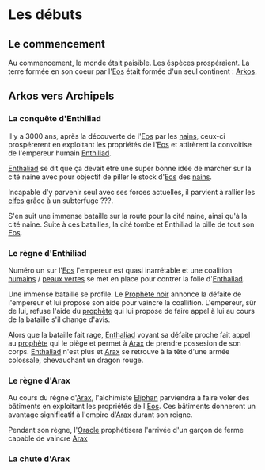 # Les débuts

## Le commencement

Au commencement, le monde était paisible. Les éspèces prospéraient. La terre formée en son coeur par l'[Eos](/histoire/misc/eos.md) était formée d'un seul continent : [Arkos](/histoire/arkos.md).

## Arkos vers Archipels

### La conquête d'Enthiliad

Il y a 3000 ans, après la découverte de l'[Eos](/histoire/misc/eos.md) par les [nains](/peuples//nains.md), ceux-ci prospérerent en exploitant les propriétés de l'[Eos](/histoire/misc/eos.md) et attirèrent la convoitise de l'empereur humain [Enthiliad](/personnages/enthaliad.md). 

[Enthaliad](/personnages/enthaliad.md) se dit que ça devait être une super bonne idée de marcher sur la cité naine avec pour objectif de piller le stock d'[Eos](/histoire/misc/eos.md) des [nains](/peuples/nains.md). 

Incapable d'y parvenir seul avec ses forces actuelles, il parvient à rallier les [elfes](/peuples/elfes.md) grâce à un subterfuge ???. 

S'en suit une immense bataille sur la route pour la cité naine, ainsi qu'à la cité naine. Suite à ces batailles, la cité tombe et Enthiliad la pille de tout son [Eos](/histoire/misc/eos.md).






### Le règne d'Enthiliad

Numéro un sur l'[Eos](/histoire/misc/eos.md) l'empereur est quasi inarrétable et une coalition [humains](/peuples/humains.md) / [peaux vertes](/peuples/orcs.md) se met en place pour contrer la folie d'[Enthaliad](/personnages/enthaliad.md). 

Une immense bataille se profile. Le [Prophète noir](/personnages/prophete_noir.md) annonce la défaite de l'empereur et lui propose son aide pour vaincre la coallition. L'empereur, sûr de lui, refuse l'aide du [prophète](/personnages/prophete_noir.md) qui lui propose de faire appel à lui au cours de la bataille s'il change d'avis. 

Alors que la bataille fait rage, [Enthaliad](/personnages/enthaliad.md) voyant sa défaite proche fait appel au [prophète](/personnages/prophete_noir.md) qui le piège et permet à [Arax](/pantheon/arax.md) de prendre possesion de son corps. [Enthaliad](/personnages/enthaliad.md) n'est plus et [Arax](/pantheon/arax.md) se retrouve à la tête d'une armée colossale, chevauchant un dragon rouge. 

### Le règne d'Arax
 Au cours du règne d'[Arax](/pantheon/arax.md), l'alchimiste [Eliphan](/personnages/eliphan.md) parviendra à faire voler des bâtiments en exploitant les propriétés de l'[Eos](/histoire/misc/eos.md). Ces bâtiments donneront un avantage significatif à l'empire d'[Arax](/pantheon/arax.md) durant son reigne. 

 Pendant son règne, l'[Oracle](/personnages/oracle) prophétisera l'arrivée d'un garçon de ferme capable de vaincre [Arax](/pantheon/arax.md)


### La chute d'Arax